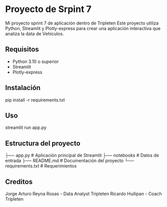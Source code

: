 # Proyecto de Srpint 7
Mi proyecto sprint 7 de aplicación dentro de Tripleten
Este proyecto utiliza Python, Streamlit y Plotly-express para crear una aplicación interactiva que analiza la data de Vehiculos.

## Requisitos
- Python 3.10 o superior
- Streamlit
- Plotly-express

## Instalación
pip install -r requirements.txt

## Uso
streamlit run app.py

## Estructura del proyecto
├── app.py              # Aplicación principal de Streamlit
├── notebooks           # Datos de entrada
├── README.md           # Documentación del proyecto
└── requirements.txt    # Requerimientos

## Creditos
Jorge Arturo Reyna Rosas - Data Analyst Tripleten
Ricardo Huilipan - Coach Tripleten
